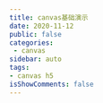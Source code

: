 ```yaml
---
title: canvas基础演示
date: 2020-11-12
public: false 
categories:
 - canvas
sidebar: auto
tags: 
- canvas h5
isShowComments: false
---
```

<CanvsBase/>